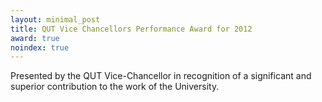 ```yaml
---
layout: minimal_post
title: QUT Vice Chancellors Performance Award for 2012
award: true
noindex: true
---
```


Presented by the QUT Vice-Chancellor in recognition of a significant and superior contribution to the work of the University.

